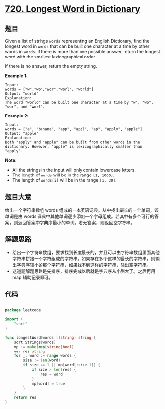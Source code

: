 # [720. Longest Word in Dictionary](https://leetcode.com/problems/longest-word-in-dictionary/)


## 题目

Given a list of strings `words` representing an English Dictionary, find the longest word in `words` that can be built one character at a time by other words in `words`. If there is more than one possible answer, return the longest word with the smallest lexicographical order.

If there is no answer, return the empty string.

**Example 1:**

    Input: 
    words = ["w","wo","wor","worl", "world"]
    Output: "world"
    Explanation: 
    The word "world" can be built one character at a time by "w", "wo", "wor", and "worl".

**Example 2:**

    Input: 
    words = ["a", "banana", "app", "appl", "ap", "apply", "apple"]
    Output: "apple"
    Explanation: 
    Both "apply" and "apple" can be built from other words in the dictionary. However, "apple" is lexicographically smaller than "apply".

**Note:**

- All the strings in the input will only contain lowercase letters.
- The length of `words` will be in the range `[1, 1000]`.
- The length of `words[i]` will be in the range `[1, 30]`.


## 题目大意

给出一个字符串数组 words 组成的一本英语词典。从中找出最长的一个单词，该单词是由 words 词典中其他单词逐步添加一个字母组成。若其中有多个可行的答案，则返回答案中字典序最小的单词。若无答案，则返回空字符串。



## 解题思路


- 给出一个字符串数组，要求找到长度最长的，并且可以由字符串数组里面其他字符串拼接一个字符组成的字符串。如果存在多个这样的最长的字符串，则输出字典序较小的那个字符串，如果找不到这样的字符串，输出空字符串。
- 这道题解题思路是先排序，排序完成以后就是字典序从小到大了。之后再用 map 辅助记录即可。


## 代码

```go

package leetcode

import (
	"sort"
)

func longestWord(words []string) string {
	sort.Strings(words)
	mp := make(map[string]bool)
	var res string
	for _, word := range words {
		size := len(word)
		if size == 1 || mp[word[:size-1]] {
			if size > len(res) {
				res = word
			}
			mp[word] = true
		}
	}
	return res
}

```
